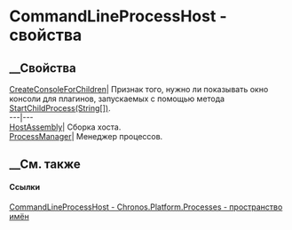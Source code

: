 # CommandLineProcessHost - свойства
##  __Свойства
[CreateConsoleForChildren](P_Chronos_Platform_Processes_CommandLineProcessHost_CreateConsoleForChildren.htm)|
Признак того, нужно ли показывать окно консоли для плагинов, запускаемых с
помощью метода
[StartChildProcess(String[])](M_Chronos_Platform_Processes_CommandLineProcessHost_StartChildProcess.htm).  
---|---  
[HostAssembly](P_Chronos_Platform_Processes_CommandLineProcessHost_HostAssembly.htm)|
Сборка хоста.  
[ProcessManager](P_Chronos_Platform_Processes_CommandLineProcessHost_ProcessManager.htm)|
Менеджер процессов.  
## __См. также
#### Ссылки
[CommandLineProcessHost -
](T_Chronos_Platform_Processes_CommandLineProcessHost.htm)
[Chronos.Platform.Processes - пространство
имён](N_Chronos_Platform_Processes.htm)
